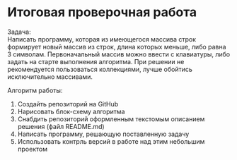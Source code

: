 # Итоговая проверочная работа
Задача:<br>
Написать программу, которая из имеющегося массива строк формирует новый массив из строк, длина которых меньше, либо равна 3 символам. Первоначальный массив можно ввести с клавиатуры, либо задать на старте выполнения алгоритма. При решении не рекомендуется пользоваться коллекциями, лучше обойтись исключительно массивами.

Алгоритм работы:

1. Создайть репозиторий на GitHub
2. Нарисовать блок-схему алгоритма
3. Снабдить репозиторий оформленным текстомым описанием решения (файл README.md)
4. Написать программу, решающую поставленную задачу
5. Использовать контрль версий в работе над этим небольшим проектом
